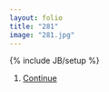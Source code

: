 ```yaml
---
layout: folio
title: "281"
image: "281.jpg"
---
```

{% include JB/setup %}

<div class="copy">
</div>

<div class="choice">
	<ol>
		<li><a href="282.html">
			Continue
		</a></li>	
	</ol>
</div>